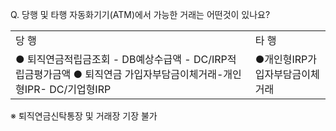 Q. 당행 및 타행 자동화기기(ATM)에서 가능한 거래는 어떤것이 있나요?

<table><tbody><tr>
<td>
당 행</td>
<td>
타 행</td></tr><tr>
<td>● 퇴직연금적립금조회
- DB예상수급액
- DC/IRP적립금평가금액
● 퇴직연금 가입자부담금이체거래-개인형IPR- DC/기업형IRP</td>
<td>●개인형IRP가입자부담금이체거래</td></tr></tbody>
</table>


※ 퇴직연금신탁통장 및 거래장 기장 불가
